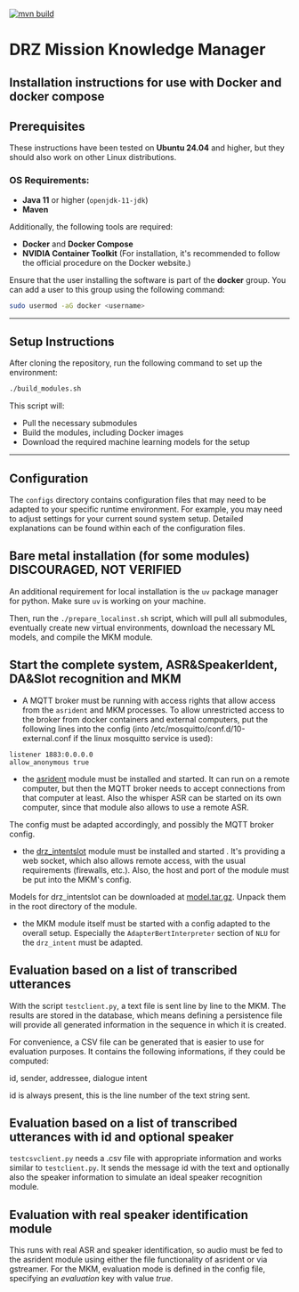 [![mvn build](https://github.com/bkiefer/mkm/actions/workflows/maven.yml/badge.svg)](https://github.com/bkiefer/mkm/actions/workflows/maven.yml)

# DRZ Mission Knowledge Manager

## Installation instructions for use with Docker and docker compose

## Prerequisites

These instructions have been tested on **Ubuntu 24.04** and higher, but they should also work on other Linux distributions.

### OS Requirements:

* **Java 11** or higher (`openjdk-11-jdk`)
* **Maven**

Additionally, the following tools are required:

* **Docker** and **Docker Compose**
* **NVIDIA Container Toolkit**
  (For installation, it's recommended to follow the official procedure on the Docker website.)

Ensure that the user installing the software is part of the **docker** group. You can add a user to this group using the following command:

```bash
sudo usermod -aG docker <username>
```

---

## Setup Instructions

After cloning the repository, run the following command to set up the environment:

```bash
./build_modules.sh
```

This script will:

* Pull the necessary submodules
* Build the modules, including Docker images
* Download the required machine learning models for the setup

---

## Configuration

The `configs` directory contains configuration files that may need to be adapted to your specific runtime environment. For example, you may need to adjust settings for your current sound system setup. Detailed explanations can be found within each of the configuration files.

<!--
### TODO:
### Installation of Fraunhofer & Eurocommand connectors (submodule, mvn repo?)
-->

## Bare metal installation (for some modules) DISCOURAGED, NOT VERIFIED

An additional requirement for local installation is the `uv` package manager for python. Make sure `uv` is working on your machine.

Then, run the `./prepare_localinst.sh` script, which will pull all submodules, eventually create new virtual environments, download the necessary ML models, and compile the MKM module.

<!-- Follow the instructions in `modules/asrident` and `modules/drz_intentslot` on how to install these. -->


## Start the complete system, ASR&SpeakerIdent, DA&Slot recognition and MKM

- A MQTT broker must be running with access rights that allow access from the `asrident` and MKM processes. To allow unrestricted access to the broker from docker containers and external computers, put the following lines into the config (into /etc/mosquitto/conf.d/10-external.conf if the linux mosquitto service is used):

```
listener 1883:0.0.0.0
allow_anonymous true
```

- the [asrident](https://github.com/bkiefer/asrident) module must be installed and started. It can run on a remote computer, but then the MQTT broker needs to accept connections from that computer at least. Also the whisper ASR can be started on its own computer, since that module also allows to use a remote ASR.

The config must be adapted accordingly, and possibly the MQTT broker config.

- the [drz_intentslot](https://github.com/bkiefer/drz_intentslot) module must be installed and started . It's providing a web socket, which also allows remote access, with the usual requirements (firewalls, etc.). Also, the host and port of the module must be put into the MKM's config.

Models for drz_intentslot can be downloaded at [model.tar.gz](https://cloud.dfki.de/owncloud/index.php/s/RW6f56AwiqgBKem). Unpack them in the root directory of the module.

- the MKM module itself must be started with a config adapted to the overall setup. Especially the `AdapterBertInterpreter` section of `NLU` for the `drz_intent` must be adapted.

## Evaluation based on a list of transcribed utterances

With the script `testclient.py`, a text file is sent line by line to the MKM. The results are stored in the database, which means defining a persistence file will provide all generated information in the sequence in which it is created.

For convenience, a CSV file can be generated that is easier to use for evaluation purposes. It contains the following informations, if they could be computed:

id, sender, addressee, dialogue intent

id is always present, this is the line number of the text string sent.

## Evaluation based on a list of transcribed utterances with id and optional speaker

`testcsvclient.py` needs a .csv file with appropriate information and works similar to `testclient.py`. It sends the message id with the text and optionally also the speaker information to simulate an ideal speaker recognition module.

## Evaluation with real speaker identification module

This runs with real ASR and speaker identification, so audio must be fed to the asrident module using either the file functionality of asrident or via gstreamer. For the MKM, evaluation mode is defined in the config file, specifying an _evaluation_ key with value _true_.
